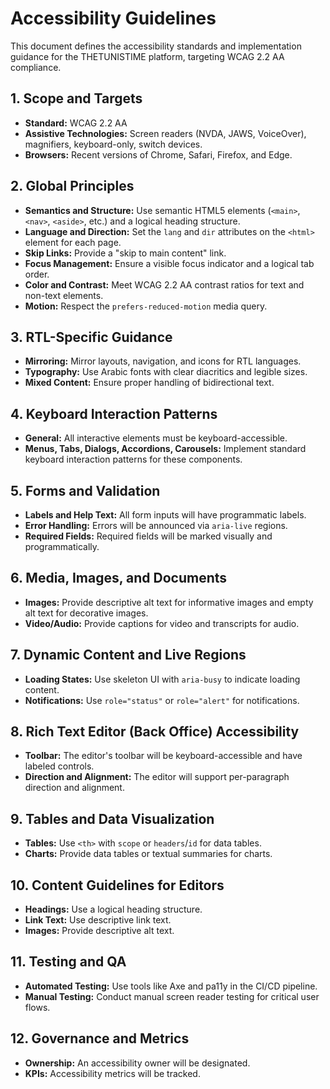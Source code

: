 # Accessibility Guidelines

This document defines the accessibility standards and implementation guidance for the THETUNISTIME platform, targeting WCAG 2.2 AA compliance.

## 1. Scope and Targets

*   **Standard:** WCAG 2.2 AA
*   **Assistive Technologies:** Screen readers (NVDA, JAWS, VoiceOver), magnifiers, keyboard-only, switch devices.
*   **Browsers:** Recent versions of Chrome, Safari, Firefox, and Edge.

## 2. Global Principles

*   **Semantics and Structure:** Use semantic HTML5 elements (`<main>`, `<nav>`, `<aside>`, etc.) and a logical heading structure.
*   **Language and Direction:** Set the `lang` and `dir` attributes on the `<html>` element for each page.
*   **Skip Links:** Provide a "skip to main content" link.
*   **Focus Management:** Ensure a visible focus indicator and a logical tab order.
*   **Color and Contrast:** Meet WCAG 2.2 AA contrast ratios for text and non-text elements.
*   **Motion:** Respect the `prefers-reduced-motion` media query.

## 3. RTL-Specific Guidance

*   **Mirroring:** Mirror layouts, navigation, and icons for RTL languages.
*   **Typography:** Use Arabic fonts with clear diacritics and legible sizes.
*   **Mixed Content:** Ensure proper handling of bidirectional text.

## 4. Keyboard Interaction Patterns

*   **General:** All interactive elements must be keyboard-accessible.
*   **Menus, Tabs, Dialogs, Accordions, Carousels:** Implement standard keyboard interaction patterns for these components.

## 5. Forms and Validation

*   **Labels and Help Text:** All form inputs will have programmatic labels.
*   **Error Handling:** Errors will be announced via `aria-live` regions.
*   **Required Fields:** Required fields will be marked visually and programmatically.

## 6. Media, Images, and Documents

*   **Images:** Provide descriptive alt text for informative images and empty alt text for decorative images.
*   **Video/Audio:** Provide captions for video and transcripts for audio.

## 7. Dynamic Content and Live Regions

*   **Loading States:** Use skeleton UI with `aria-busy` to indicate loading content.
*   **Notifications:** Use `role="status"` or `role="alert"` for notifications.

## 8. Rich Text Editor (Back Office) Accessibility

*   **Toolbar:** The editor's toolbar will be keyboard-accessible and have labeled controls.
*   **Direction and Alignment:** The editor will support per-paragraph direction and alignment.

## 9. Tables and Data Visualization

*   **Tables:** Use `<th>` with `scope` or `headers`/`id` for data tables.
*   **Charts:** Provide data tables or textual summaries for charts.

## 10. Content Guidelines for Editors

*   **Headings:** Use a logical heading structure.
*   **Link Text:** Use descriptive link text.
*   **Images:** Provide descriptive alt text.

## 11. Testing and QA

*   **Automated Testing:** Use tools like Axe and pa11y in the CI/CD pipeline.
*   **Manual Testing:** Conduct manual screen reader testing for critical user flows.

## 12. Governance and Metrics

*   **Ownership:** An accessibility owner will be designated.
*   **KPIs:** Accessibility metrics will be tracked.
